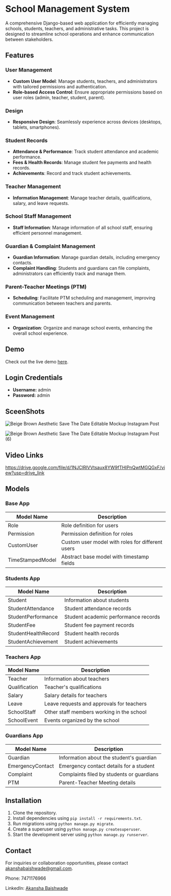 # School Management System

A comprehensive Django-based web application for efficiently managing schools, students, teachers, and administrative tasks. This project is designed to streamline school operations and enhance communication between stakeholders.

## Features

### User Management
- **Custom User Model**: Manage students, teachers, and administrators with tailored permissions and authentication.
- **Role-based Access Control**: Ensure appropriate permissions based on user roles (admin, teacher, student, parent).

### Design
- **Responsive Design**: Seamlessly experience across devices (desktops, tablets, smartphones).

### Student Records
- **Attendance & Performance**: Track student attendance and academic performance.
- **Fees & Health Records**: Manage student fee payments and health records.
- **Achievements**: Record and track student achievements.

### Teacher Management
- **Information Management**: Manage teacher details, qualifications, salary, and leave requests.


### School Staff Management
- **Staff Information**: Manage information of all school staff, ensuring efficient personnel management.

### Guardian & Complaint Management
- **Guardian Information**: Manage guardian details, including emergency contacts.
- **Complaint Handling**: Students and guardians can file complaints, administrators can efficiently track and manage them.

### Parent-Teacher Meetings (PTM)
- **Scheduling**: Facilitate PTM scheduling and management, improving communication between teachers and parents.

### Event Management
- **Organization**: Organize and manage school events, enhancing the overall school experience.


## Demo

Check out the live demo [here](https://akanshabaishwade.pythonanywhere.com/).

## Login Credentials

- **Username:** admin
- **Password:** admin

## SceenShots
![Beige Brown Aesthetic Save The Date Editable Mockup Instagram Post](https://github.com/akanshabaishwade/SchoolManagementSystem/assets/85228361/e12988af-8024-41bd-83f8-744b62433925)

![Beige Brown Aesthetic Save The Date Editable Mockup Instagram Post (6)](https://github.com/akanshabaishwade/SchoolManagementSystem/assets/85228361/e040afda-fde1-4504-992c-102b93b799f1)

## Video Links
https://drive.google.com/file/d/1NJClRlVVtsaux8YW9fTHIPnQwtMGQGxF/view?usp=drive_link
## Models

### Base App

| Model Name            | Description                                      |
|-----------------------|--------------------------------------------------|
| Role                  | Role definition for users                        |
| Permission            | Permission definition for roles                  |
| CustomUser            | Custom user model with roles for different users |
| TimeStampedModel      | Abstract base model with timestamp fields       |

### Students App

| Model Name            | Description                                      |
|-----------------------|--------------------------------------------------|
| Student               | Information about students                       |
| StudentAttendance     | Student attendance records                       |
| StudentPerformance    | Student academic performance records             |
| StudentFee            | Student fee payment records                      |
| StudentHealthRecord   | Student health records                           |
| StudentAchievement    | Student achievements                             |

### Teachers App

| Model Name            | Description                                      |
|-----------------------|--------------------------------------------------|
| Teacher               | Information about teachers                       |
| Qualification         | Teacher's qualifications                         |
| Salary                | Salary details for teachers                      |
| Leave                 | Leave requests and approvals for teachers        |
| SchoolStaff           | Other staff members working in the school        |
| SchoolEvent           | Events organized by the school                   |

### Guardians App

| Model Name            | Description                                      |
|-----------------------|--------------------------------------------------|
| Guardian              | Information about the student's guardian         |
| EmergencyContact      | Emergency contact details for a student          |
| Complaint             | Complaints filed by students or guardians        |
| PTM                   | Parent-Teacher Meeting details                   |


## Installation

1. Clone the repository.
2. Install dependencies using `pip install -r requirements.txt`.
3. Run migrations using `python manage.py migrate`.
4. Create a superuser using `python manage.py createsuperuser`.
5. Start the development server using `python manage.py runserver`.


## Contact

For inquiries or collaboration opportunities, please contact [akanshabaishwade@gmail.com](mailto:akanshabaishwade@gmail.com).

Phone: 7471176966

LinkedIn: [Akansha Baishwade](https://www.linkedin.com/in/akansha-baishwade/)


